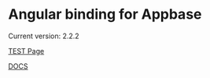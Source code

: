 # Angular binding for Appbase

Current version: 2.2.2

[TEST Page](http://sagarchandarana123.github.io/ng-appbase)

[DOCS](http://hack.appbase.io/#!/docs/angular_basics.md)
